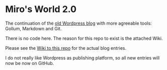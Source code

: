 Miro's World 2.0
=================

The continuation of the [old Wordpress blog](http://miroadamy.com) with more agreeable tools: Gollum, Markdown and Git.

There is no code here. The reason for this repo to exist is the attached Wiki.

Please see the [Wiki to this repo](https://github.com/radegast/miroadamy-dot-com/wiki) for the actual blog entries. 

I do not really like Wordpress as publishing platform, so all new entries will now be now on GitHub.
